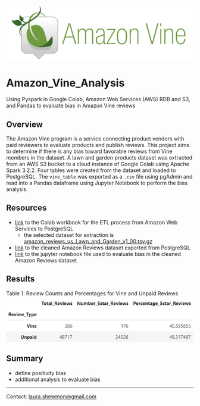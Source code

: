![vine](https://github.com/lnshewmo/Amazon_Vine_Analysis/blob/main/challenge_files/vine.png)

# Amazon_Vine_Analysis

Using Pyspark in Google Colab, Amazon Web Services (AWS) RDB and S3, and Pandas to evaluate bias in Amazon Vine reviews

## Overview

The Amazon Vine program is a service connecting product vendors with paid reviewers to evaluate products and publish reviews.  This project aims to determine if there is any bias toward favorable reviews from Vine members in the dataset.  A lawn and garden products dataset was extracted from an AWS S3 bucket to a cloud instance of Google Colab using Apache Spark 3.2.2.  Four tables were created from the dataset and loaded to PostgreSQL.  The `vine_table` was exported as a `.csv` file using pgAdmin and read into a Pandas dataframe using Jupyter Notebook to perform the bias analysis.

## Resources

- [link](https://github.com/lnshewmo/Amazon_Vine_Analysis/blob/main/challenge_files/Amazon_Reviews_ETL.ipynb) to the Colab workbook for the ETL process from Amazon Web Services to PostgreSQL
  - the selected dataset for extraction is [amazon_reviews_us_Lawn_and_Garden_v1_00.tsv.gz  ](https://s3.amazonaws.com/amazon-reviews-pds/tsv/amazon_reviews_us_Lawn_and_Garden_v1_00.tsv.gz)
- [link](https://github.com/lnshewmo/Amazon_Vine_Analysis/blob/main/challenge_files/vine_table.csv) to the cleaned Amazon Reviews dataset exported from PostgreSQL
- [link](https://github.com/lnshewmo/Amazon_Vine_Analysis/blob/main/challenge_files/Vine_Analysis.ipynb) to the jupyter notebook file used to evaluate bias in the cleaned Amazon Reviews dataset

## Results

Table 1.  Review Counts and Percentages for Vine and Unpaid Reviews
![review_table](https://github.com/lnshewmo/Amazon_Vine_Analysis/blob/main/challenge_files/review_table.png)

## Summary

- define positivity bias
- additional analysis to evaluate bias

---
Contact:  laura.shewmon@gmail.com
